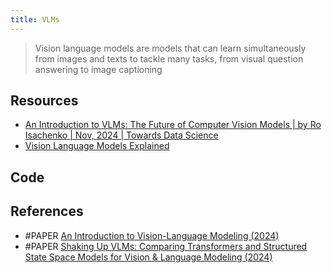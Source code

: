 ```yaml
---
title: VLMs
---
```


> Vision language models are models that can learn simultaneously from images and texts to tackle many tasks, from visual question answering to image captioning

## Resources
- [An Introduction to VLMs: The Future of Computer Vision Models | by Ro Isachenko | Nov, 2024 | Towards Data Science](https://towardsdatascience.com/an-introduction-to-vlms-the-future-of-computer-vision-models-5f5aeaafb282)
- [Vision Language Models Explained](https://huggingface.co/blog/vlms)

## Code

## References
- #PAPER [An Introduction to Vision-Language Modeling (2024)](https://arxiv.org/pdf/2405.17247)
- #PAPER [Shaking Up VLMs: Comparing Transformers and Structured State Space  Models for Vision & Language Modeling (2024)](https://arxiv.org/pdf/2409.05395)
